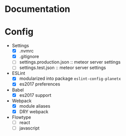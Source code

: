 # Documentation

# Config
- Settings
    - [x] .nvmrc 
    - [x] .gitignore
    - [ ] settings.production.json :: meteor server settings
    - [ ] settings.test.json :: meteor server settings
    
- ESLint
    - [x] modularized into package `eslint-config-planetx`
    - [x] es2017 preferences

- Babel
    - [x] es2017 support

- Webpack
    - [x] module aliases
    - [x] DRY webpack

- Flowtype
    - [ ] react
    - [ ] javascript
